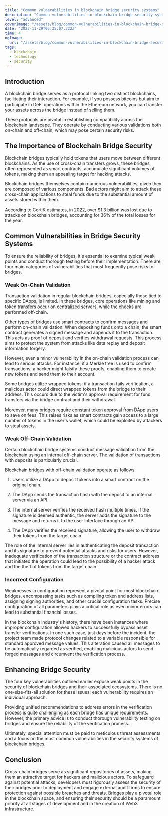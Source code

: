 ```yaml
---
title: "Common vulnerabilities in blockchain bridge security systems"
description: "Common vulnerabilities in blockchain bridge security systems include weak on-chain validation and improper configuration, posing security risks and potential exploitation by malicious actors for attacks and fund withdrawals. Insufficient validation during on-chain processes and configuration errors can create opportunities for breaches and asset theft from the bridges."
level: "advanced"
coverImage: "/assets/blog/common-vulnerabilities-in-blockchain-bridge-security-systems/cover.png"
date: "2023-11-29T05:35:07.322Z"
time: 4
ogImage:
  url: "/assets/blog/common-vulnerabilities-in-blockchain-bridge-security-systems/cover.png"
tags:
  - blockchain
  - technology
  - security
---
```



## Introduction
A blockchain bridge serves as a protocol linking two distinct blockchains, facilitating their interaction. For example, if you possess bitcoins but aim to participate in DeFi operations within the Ethereum network, you can transfer your assets across the bridge instead of selling them.

These protocols are pivotal in establishing compatibility across the blockchain landscape. They operate by conducting various validations both on-chain and off-chain, which may pose certain security risks.

## The Importance of Blockchain Bridge Security
Blockchain bridges typically hold tokens that users move between different blockchains. As the use of cross-chain transfers grows, these bridges, often represented as smart contracts, accumulate significant volumes of tokens, making them an appealing target for hacking attacks.

Blockchain bridges themselves contain numerous vulnerabilities, given they are composed of various components. Bad actors might aim to attack these cross-chain applications to steal funds due to the substantial amount of assets stored within them.

According to CertiK estimates, in 2022, over $1.3 billion was lost due to attacks on blockchain bridges, accounting for 36% of the total losses for the year.

<!-- banner_place -->

## Common Vulnerabilities in Bridge Security Systems
To ensure the reliability of bridges, it's essential to examine typical weak points and conduct thorough testing before their implementation. There are four main categories of vulnerabilities that most frequently pose risks to bridges.

### Weak On-Chain Validation
Transaction validation in regular blockchain bridges, especially those tied to specific DApps, is limited. In these bridges, core operations like mining and token transfers occur on centralized servers, while the checks are performed off-chain.

Other types of bridges use smart contracts to confirm messages and perform on-chain validation. When depositing funds onto a chain, the smart contract generates a signed message and appends it to the transaction. This acts as proof of deposit and verifies withdrawal requests. This process aims to protect the system from attacks like data replay and deposit information forgery.

However, even a minor vulnerability in the on-chain validation process can lead to serious attacks. For instance, if a Merkle tree is used to confirm transactions, a hacker might falsify these proofs, enabling them to create new tokens and send them to their account.

Some bridges utilize wrapped tokens: if a transaction fails verification, a malicious actor could direct wrapped tokens from the bridge to their address. This occurs due to the victim's approval requirement for fund transfers via the bridge contract and their withdrawal.

Moreover, many bridges require constant token approval from DApp users to save on fees. This raises risks as smart contracts gain access to a large number of tokens in the user's wallet, which could be exploited by attackers to steal assets.

### Weak Off-Chain Validation
Certain blockchain bridge systems conduct message validation from the blockchain using an internal off-chain server. The validation of transactions with deposits is particularly crucial.

Blockchain bridges with off-chain validation operate as follows:

1. Users utilize a DApp to deposit tokens into a smart contract on the original chain.

2. The DApp sends the transaction hash with the deposit to an internal server via an API.

3. The internal server verifies the received hash multiple times. If the signature is deemed authentic, the server adds the signature to the message and returns it to the user interface through an API.

4. The DApp verifies the received signature, allowing the user to withdraw their tokens from the target chain.

The role of the internal server lies in authenticating the deposit transaction and its signature to prevent potential attacks and risks for users. However, inadequate verification of the transaction structure or the contract address that initiated the operation could lead to the possibility of a hacker attack and the theft of tokens from the target chain.

### Incorrect Configuration
Weaknesses in configuration represent a pivotal point for most blockchain bridges, encompassing tasks such as compiling token and address lists, assigning signing authorities, and other crucial configuration tasks. Precise configuration of all parameters plays a critical role as even minor errors can lead to substantial financial losses.

In the blockchain industry's history, there have been instances where improper configuration allowed hackers to successfully bypass asset transfer verifications. In one such case, just days before the incident, the project team made protocol changes related to a variable responsible for standard approved message values. This alteration caused all messages to be automatically regarded as verified, enabling malicious actors to send forged messages and circumvent the verification process.

## Enhancing Bridge Security
The four key vulnerabilities outlined earlier expose weak points in the security of blockchain bridges and their associated ecosystems. There is no one-size-fits-all solution for these issues; each vulnerability requires an individual approach.

Providing unified recommendations to address errors in the verification process is quite challenging as each bridge has unique requirements. However, the primary advice is to conduct thorough vulnerability testing on bridges and ensure the reliability of the verification process.

Ultimately, special attention must be paid to meticulous threat assessments and a focus on the most common vulnerabilities in the security systems of blockchain bridges.

## Conclusion
Cross-chain bridges serve as significant repositories of assets, making them an attractive target for hackers and malicious actors. To safeguard against potential attacks, developers must rigorously assess the security of their bridges prior to deployment and engage external audit firms to ensure protection against possible breaches and threats. Bridges play a pivotal role in the blockchain space, and ensuring their security should be a paramount priority at all stages of development and in the creation of Web3 infrastructure.
